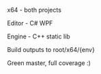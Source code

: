 x64 - both projects

Editor - C# WPF

Engine - C++ static lib

Build outputs to root/x64/{env}

Green master, full coverage :)
